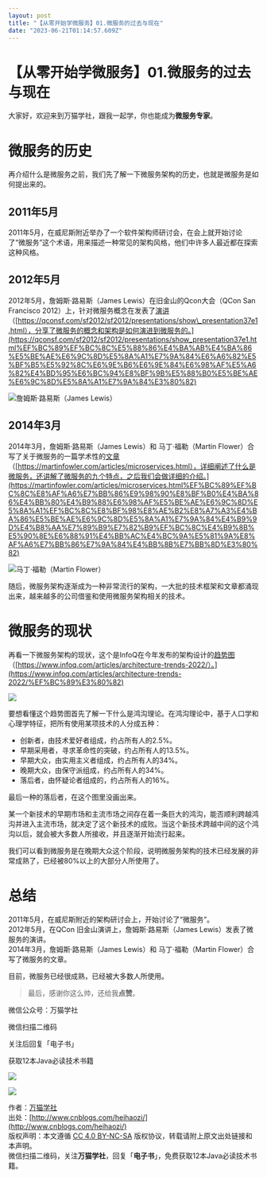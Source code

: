 ```yaml
---
layout: post
title: "【从零开始学微服务】01.微服务的过去与现在"
date: "2023-06-21T01:14:57.609Z"
---
```

【从零开始学微服务】01.微服务的过去与现在
======================

大家好，欢迎来到万猫学社，跟我一起学，你也能成为**微服务专家**。

微服务的历史
======

再介绍什么是微服务之前，我们先了解一下微服务架构的历史，也就是微服务是如何提出来的。

2011年5月
-------

2011年5月，在威尼斯附近举办了一个软件架构师研讨会，在会上就开始讨论了“微服务”这个术语，用来描述一种常见的架构风格，他们中许多人最近都在探索这种风格。

2012年5月
-------

2012年5月，詹姆斯·路易斯（James Lewis）在旧金山的Qcon大会（QCon San Francisco 2012）上，针对微服务概念在发表了[演讲](https://qconsf.com/sf2012/sf2012/presentations/show_presentation37e1.html)（[https://qconsf.com/sf2012/sf2012/presentations/show\_presentation37e1.html），分享了微服务的概念和架构是如何演进到微服务的。](https://qconsf.com/sf2012/sf2012/presentations/show_presentation37e1.html%EF%BC%89%EF%BC%8C%E5%88%86%E4%BA%AB%E4%BA%86%E5%BE%AE%E6%9C%8D%E5%8A%A1%E7%9A%84%E6%A6%82%E5%BF%B5%E5%92%8C%E6%9E%B6%E6%9E%84%E6%98%AF%E5%A6%82%E4%BD%95%E6%BC%94%E8%BF%9B%E5%88%B0%E5%BE%AE%E6%9C%8D%E5%8A%A1%E7%9A%84%E3%80%82)

![詹姆斯·路易斯（James Lewis）](https://img-blog.csdnimg.cn/71fbba5413244e288964d6f58c1d3259.png#pic_center)

2014年3月
-------

2014年3月，詹姆斯·路易斯（James Lewis）和 马丁·福勒（Martin Flower）合写了关于微服务的一篇学术性的[文章](https://martinfowler.com/articles/microservices.html)（[https://martinfowler.com/articles/microservices.html），详细阐述了什么是微服务，还讲解了微服务的九个特点，之后我们会做详细的介绍。](https://martinfowler.com/articles/microservices.html%EF%BC%89%EF%BC%8C%E8%AF%A6%E7%BB%86%E9%98%90%E8%BF%B0%E4%BA%86%E4%BB%80%E4%B9%88%E6%98%AF%E5%BE%AE%E6%9C%8D%E5%8A%A1%EF%BC%8C%E8%BF%98%E8%AE%B2%E8%A7%A3%E4%BA%86%E5%BE%AE%E6%9C%8D%E5%8A%A1%E7%9A%84%E4%B9%9D%E4%B8%AA%E7%89%B9%E7%82%B9%EF%BC%8C%E4%B9%8B%E5%90%8E%E6%88%91%E4%BB%AC%E4%BC%9A%E5%81%9A%E8%AF%A6%E7%BB%86%E7%9A%84%E4%BB%8B%E7%BB%8D%E3%80%82)

![马丁·福勒（Martin Flower）](https://img-blog.csdnimg.cn/7021208baae14e898944abab8faa64cd.png#pic_center)

随后，微服务架构逐渐成为一种非常流行的架构，一大批的技术框架和文章都涌现出来，越来越多的公司借鉴和使用微服务架构相关的技术。

微服务的现状
======

再看一下微服务架构的现状，这个是InfoQ在今年发布的架构设计的[趋势图](https://www.infoq.com/articles/architecture-trends-2022/)（[https://www.infoq.com/articles/architecture-trends-2022/）。](https://www.infoq.com/articles/architecture-trends-2022/%EF%BC%89%E3%80%82)

![](https://img-blog.csdnimg.cn/280e7a8a14e443cb85ef80c5d2d8bffe.png)

要想看懂这个趋势图首先了解一下什么是鸿沟理论。在鸿沟理论中，基于人口学和心理学特征，把所有使用某项技术的人分成五种：

*   创新者，由技术爱好者组成，约占所有人的2.5%。
*   早期采用者，寻求革命性的突破，约占所有人的13.5%。
*   早期大众，由实用主义者组成，约占所有人的34%。
*   晚期大众，由保守派组成，约占所有人的34%。
*   落后者，由怀疑论者组成的，约占所有人的16%。

最后一种的落后者，在这个图里没画出来。

某一个新技术的早期市场和主流市场之间存在着一条巨大的鸿沟，能否顺利跨越鸿沟并进入主流市场，就决定了这个新技术的成败。当这个新技术跨越中间的这个鸿沟以后，就会被大多数人所接收，并且逐渐开始流行起来。

我们可以看到微服务是在晚期大众这个阶段，说明微服务架构的技术已经发展的非常成熟了，已经被80%以上的大部分人所使用了。

总结
==

2011年5月，在威尼斯附近的架构研讨会上，开始讨论了“微服务”。  
2012年5月，在QCon 旧金山演讲上，詹姆斯·路易斯（James Lewis）发表了微服务的演讲。  
2014年3月，詹姆斯·路易斯（James Lewis）和 马丁·福勒（Martin Flower）合写了微服务的文章。

目前，微服务已经很成熟，已经被大多数人所使用。

> 最后，感谢你这么帅，还给我**点赞**。

微信公众号：万猫学社

微信扫描二维码

关注后回复「电子书」

获取12本Java必读技术书籍

![](https://images.cnblogs.com/cnblogs_com/heihaozi/1575453/o_onemore.jpg)

![](https://images.cnblogs.com/cnblogs_com/heihaozi/1575453/o_onemore.jpg)

作者：[万猫学社](http://www.cnblogs.com/heihaozi/)  
出处：[http://www.cnblogs.com/heihaozi/](http://www.cnblogs.com/heihaozi/)  
版权声明：本文遵循 [CC 4.0 BY-NC-SA](http://creativecommons.org/licenses/by-nc-sa/4.0/) 版权协议，转载请附上原文出处链接和本声明。  
微信扫描二维码，关注**万猫学社**，回复「**电子书**」，免费获取12本Java必读技术书籍。